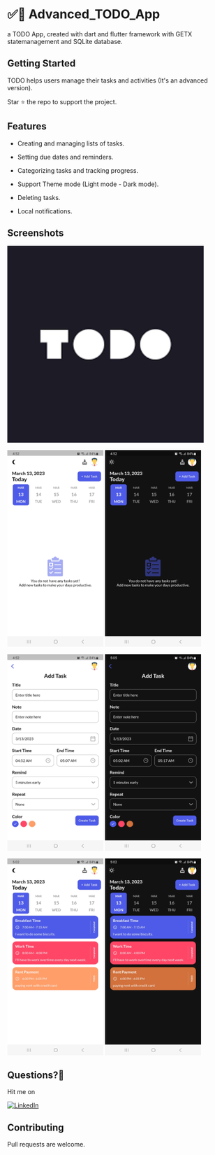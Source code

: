 # ✅💪 Advanced_TODO_App

a TODO App, created with dart and flutter framework with GETX statemanagement and SQLite database.

## Getting Started

TODO helps users manage their tasks and activities (It's an advanced version).

Star ⭐ the repo to support the project.

## Features

- Creating and managing lists of tasks.

- Setting due dates and reminders.

- Categorizing tasks and tracking progress.

- Support Theme mode (Light mode - Dark mode).

- Deleting tasks.

- Local notifications.

## Screenshots

<img src = "images/todo.png" height = "450" >

<p float="left">
  <img src="screenshots/Screenshot_20230313_045223.jpg" width="220" height = "450"/>
  <img src="screenshots/Screenshot_20230313_045228.jpg" width="220" height = "450"/> 
</p>

<p float="left">
  <img src="screenshots/Screenshot_20230313_045244.jpg" width="220" height = "450"/>
  <img src="screenshots/Screenshot_20230313_050503.jpg" width="220" height = "450"/> 
</p>

<p float="left">
  <img src="screenshots/Screenshot_20230313_050215.jpg" width="220" height = "450"/>
  <img src="screenshots/Screenshot_20230313_050221.jpg" width="220" height = "450"/> 
</p>

## Questions?🤔

Hit me on

[![LinkedIn](https://user-images.githubusercontent.com/35039342/55471530-94b34280-5627-11e9-8c0e-6fe86a8406d6.png)](https://www.linkedin.com/in/bassam-jawish/)

## Contributing

Pull requests are welcome.
